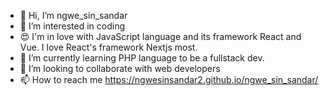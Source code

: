 - 👋 Hi, I’m ngwe_sin_sandar
- 👀 I’m interested in coding
- 😍 I'm in love with JavaScript language and its framework React and Vue. I love React's framework Nextjs most.
- 🌱 I’m currently learning PHP language to be a fullstack dev.
- 💞️ I’m looking to collaborate with web developers
- 📫 How to reach me https://ngwesinsandar2.github.io/ngwe_sin_sandar/

<!---
ngwesinsandar2/ngwesinsandar2 is a ✨ special ✨ repository because its `README.md` (this file) appears on your GitHub profile.
You can click the Preview link to take a look at your changes.
--->
